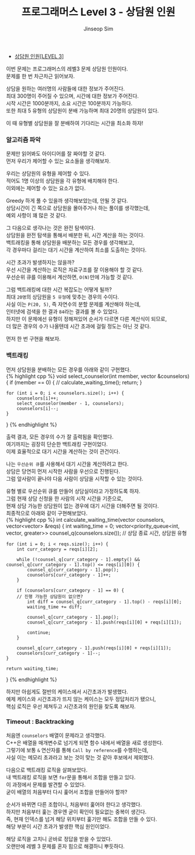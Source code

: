 ﻿---
layout: post
title: "프로그래머스 Level 3 - 상담원 인원"
categories: Programmers
tags: [cpp]
author:
  - Jinseop Sim
---
- [상담원 인원[LEVEL 3]](https://school.programmers.co.kr/learn/courses/30/lessons/214288)

이번 문제는 프로그래머스의 레벨3 문제 상담원 인원이다.  
문제를 한 번 차근차근 읽어보자.  

상담을 원하는 여러명의 사람들에 대한 정보가 주어진다.  
최대 300명이 주어질 수 있으며, 시간에 대한 정보가 주어진다.  
시작 시간은 1000분까지, 소요 시간은 100분까지 가능하다.  
또한 최대 5 유형의 상담원이 분배 가능하며 최대 20명의 상담원이 있다.  

이 때 유형별 상담원을 잘 분배하여 기다리는 시간을 최소화 하자!  

### 알고리즘 파악
문제만 읽어봐도 아이디어를 잘 짜야할 것 같다.  
먼저 우리가 제어할 수 있는 요소들을 생각해보자.  

우리는 상담원의 유형을 제어할 수 있다.  
적어도 1명 이상의 상담원을 각 유형에 배치해야 한다.  
이외에는 제어할 수 있는 요소가 없다.  

Greedy 하게 풀 수 있을까 생각해보았는데, 안될 것 같다.  
상담시간이 긴 쪽으로 상담원을 몰아주거나 하는 풀이를 생각했는데,  
예외 사항이 꽤 많은 것 같다.  

그 다음으로 생각나는 것은 완전 탐색이다.  
상담원을 완전 탐색을 통해서 배분한 뒤, 시간 계산을 하는 것이다.  
백트래킹을 통해 상담원을 배분하는 모든 경우를 생각해보고,  
각 경우마다 걸리는 대기 시간을 계산하여 최소를 도출하는 것이다.  

시간 초과가 발생하지는 않을까?  
우선 시간을 계산하는 로직은 자료구조를 잘 이용해야 할 것 같다.  
우선순위 큐를 이용해서 계산하면, ```O(N)```만에 가능할 것 같다.  

그럼 백트래킹에 대한 시간 복잡도는 어떻게 될까?  
최대 ```20명```의 상담원을 ```5 유형```에 맞추는 경우의 수이다.  
사실 이는 ```P(20, 5)```, 즉 자연수의 분할 문제를 계산해야 하는데,  
인터넷에 검색을 한 결과 ```84```라는 결과를 볼 수 있었다.  
하지만 이 문제에선 유형이 정해져있어 순서가 다르면 다른 계산식이 되므로,  
더 많은 경우의 수가 나올텐데 시간 초과에 걸릴 정도는 아닌 것 같다.  

먼저 한 번 구현을 해보자.

### 백트래킹
먼저 상담원을 분배하는 모든 경우를 아래와 같이 구현했다.  
{% highlight cpp %}
void select_counselor(int member, vector<int> &counselors) {
	if (member == 0) {
    // calculate_waiting_time();
		return;
	}

	for (int i = 0; i < counselors.size(); i++) {
		counselors[i]++;
		select_counselor(member - 1, counselors);
		counselors[i]--;
	}
}
{% endhighlight %}

출력 결과, 모든 경우의 수가 잘 출력됨을 확인했다.  
여기까지는 굉장히 단순한 백트래킹 구현이었다.  
이제 효율적으로 대기 시간을 계산하는 것이 관건이다.  

나는 ```우선순위 큐```를 사용해서 대기 시간을 계산하려고 한다.  
상담은 당연히 먼저 시작한 사람을 우선으로 진행된다.  
그럼 앞사람이 끝나야 다음 사람이 상담을 시작할 수 있는 것이다.  

유형 별로 우선순위 큐를 만들어 상담실이라고 가정하도록 하자.  
그럼 현재 상담 신청을 한 사람의 시작 시간을 기준으로,  
현재 상담 가능한 상담원이 없는 경우에 대기 시간을 더해주면 될 것이다.  
최종적으로 아래와 같이 구현해보았다.  
{% highlight cpp %}
int calculate_waiting_time(vector<int> counselors, vector<vector<int>> &reqs) {
	int waiting_time = 0;
	vector<priority_queue<int, vector<int>, greater<int>>> counsel_q(counselors.size());
	// 상담 종료 시간, 상담원 유형

	for (int i = 0; i < reqs.size(); i++) {
		int curr_category = reqs[i][2];

		while (!counsel_q[curr_category - 1].empty() && counsel_q[curr_category - 1].top() <= reqs[i][0]) {
			counsel_q[curr_category - 1].pop();
			counselors[curr_category - 1]++;
		}

		if (counselors[curr_category - 1] == 0) {
		// 진행 가능한 상담원이 없으면?
			int diff = counsel_q[curr_category - 1].top() - reqs[i][0];
			waiting_time += diff;

			counsel_q[curr_category - 1].pop();
			counsel_q[curr_category - 1].push(reqs[i][0] + reqs[i][1]);
			
			continue;
		}

		counsel_q[curr_category - 1].push(reqs[i][0] + reqs[i][1]);
		counselors[curr_category - 1]--;
	}

	return waiting_time;
}
{% endhighlight %}  

하지만 아쉽게도 절반의 케이스에서 시간초과가 발생했다.  
예제 케이스와 시간초과가 뜨지 않는 케이스는 모두 정답처리가 됐으니,  
핵심 로직은 우선 제쳐두고 시간초과의 원인을 찾도록 해보자.  

### Timeout : Backtracking
처음엔 ```counselors``` 배열이 문제라고 생각했다.  
C++은 배열을 매개변수로 넘기게 되면 함수 내에서 배열을 새로 생성한다.  
그렇기에 보통 ```&``` 연산자를 통해 ```Call by reference```를 수행하는데,  
사실 이는 메모리 초과라고 보는 것이 맞는 것 같아 후보에서 제외했다.  

다음으로 백트래킹 로직을 살펴보았다.  
내 백트래킹 로직을 보면 ```for```문을 통해서 조합을 만들고 있다.  
이 과정에서 문제를 발견할 수 있었다.  
굳이 배열의 처음부터 다시 훑어서 조합을 만들어야 할까?  

순서가 바뀌면 다른 조합이니, 처음부터 훑어야 한다고 생각했다.  
하지만 처음부터 훑는 경우엔 굳이 확인이 필요없는 중복이 생긴다.  
즉, 현재 인덱스를 넘겨 해당 위치부터 훑기만 해도 조합을 만들 수 있다.  
해당 부분이 시간 초과가 발생한 핵심 원인이었다.  

해당 로직을 고치니 곧바로 정답을 받을 수 있었다.  
오랜만에 레벨 3 문제를 혼자 힘으로 해결하니 뿌듯하다.  
